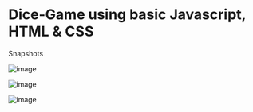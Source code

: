 # Dice-Game using basic Javascript, HTML & CSS

Snapshots

![image](https://user-images.githubusercontent.com/32032491/215795870-86c789ee-96b2-4a53-bfc8-a25a3d030687.png)

![image](https://user-images.githubusercontent.com/32032491/215795969-bf2d9d8c-d8ed-45aa-b3f3-1ce4ad255d25.png)

![image](https://user-images.githubusercontent.com/32032491/215796052-e6a32855-ef9f-4202-99a1-32dca8388add.png)
